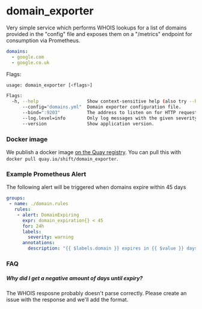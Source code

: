 # domain_exporter

Very simple service which performs WHOIS lookups for a list of domains provided in the "config" file and exposes them on a "/metrics" endpoint for consumption via Prometheus.

```yaml
domains:
  - google.com
  - google.co.uk
```

Flags:
```bash
usage: domain_exporter [<flags>]

Flags:
  -h, --help                  Show context-sensitive help (also try --help-long and --help-man).
      --config="domains.yml"  Domain exporter configuration file.
      --bind=":9203"          The address to listen on for HTTP requests.
      --log.level=info        Only log messages with the given severity or above. One of: [debug, info, warn, error]
      --version               Show application version.
```

### Docker image

We publish a docker image [on the Quay registry](https://quay.io/repository/shift/domain_exporter). You can pull this with `docker pull quay.io/shift/domain_exporter`.

### Example Prometheus Alert

The following alert will be triggered when domains expire within 45 days

```yaml
groups:
 - name: ./domain.rules
   rules:
    - alert: DomainExpiring
      expr: domain_expiration{} < 45
      for: 24h
      labels:
        severity: warning
      annotations:
        description: "{{ $labels.domain }} expires in {{ $value }} days"
```

### FAQ

##### Why did I get a negative amount of days until expiry?

The WHOIS resposne probably doesn't parse correctly. Please create an issue with the response and we'll add the format.
